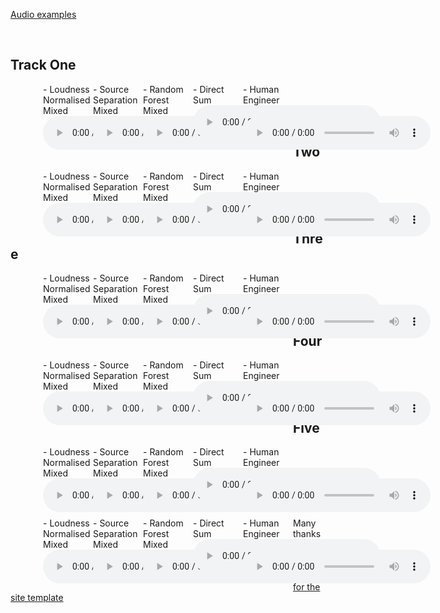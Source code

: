 [Audio examples](https://djmoffat.github.io/MachineLearningDrumGainMixing/) 


&nbsp;
## Track One
<div id="contentBox" style="margin:0px auto; width:400px">
<div id="column1" style="float:left; margin:0; width:20%;">
- Loudness Normalised Mixed <br />
<audio controls="controls">
<source src="media/1_039_phrase_disco_complex_slow_sticks_norm.wav" type="audio/wav" />
</audio>
</div>

<div id="column2" style="float:left; margin:0; width:20%;">
- Source Separation Mixed <br />
<audio controls="controls">
<source src="media/1_039_phrase_disco_complex_slow_sticks_bss.wav" type="audio/wav" />
</audio>
</div>

<div id="column3" style="float:left; margin:0; width:20%;">
- Random Forest Mixed <br />
<audio controls="controls">
<source src="media/1_039_phrase_disco_complex_slow_sticks_RF.wav" type="audio/wav" />
</audio>
</div>

<div id="column4" style="float:left; margin:0; width:20%;">
- Direct Sum <br />
<audio controls="controls">
<source src="media/1_039_phrase_disco_complex_slow_sticks_sum.wav" type="audio/wav" />
</audio>
</div>

<div id="column5" style="float:left; margin:0; width:20%;">
- Human Engineer Mixed <br />
<audio controls="controls">
<source src="media/1_039_phrase_disco_complex_slow_sticks_dry2.wav" type="audio/wav" />
</audio>
</div>
</div>

&nbsp;
## Track Two

<div id="contentBox" style="margin:0px auto; width:400px">
<div id="column1" style="float:left; margin:0; width:20%;">
- Loudness Normalised Mixed <br />
<audio controls="controls">
<source src="media/1_070_phrase_shuffle-blues_complex_medium_brushes_norm.wav" type="audio/wav" />
</audio>
</div>

<div id="column2" style="float:left; margin:0; width:20%;">
- Source Separation Mixed <br />
<audio controls="controls">
<source src="media/1_070_phrase_shuffle-blues_complex_medium_brushes_bss.wav" type="audio/wav" />
</audio>
</div>

<div id="column3" style="float:left; margin:0; width:20%;">
- Random Forest Mixed <br />
<audio controls="controls">
<source src="media/1_070_phrase_shuffle-blues_complex_medium_brushes_RF.wav" type="audio/wav" />
</audio>
</div>

<div id="column4" style="float:left; margin:0; width:20%;">
- Direct Sum <br />
<audio controls="controls">
<source src="media/1_070_phrase_shuffle-blues_complex_medium_brushes_sum.wav" type="audio/wav" />
</audio>
</div>

<div id="column5" style="float:left; margin:0; width:20%;">
- Human Engineer Mixed <br />
<audio controls="controls">
<source src="media/1_070_phrase_shuffle-blues_complex_medium_brushes_dry2.wav" type="audio/wav" />
</audio>
</div>
</div>


&nbsp;
## Track Three
<div id="contentBox" style="margin:0px auto; width:400px">
<div id="column1" style="float:left; margin:0; width:20%;">
- Loudness Normalised Mixed <br />
<audio controls="controls">
<source src="media/2_048_phrase_rock_complex_medium_sticks_norm.wav" type="audio/wav" />
</audio>
</div>

<div id="column1" style="float:left; margin:0; width:20%;">
- Source Separation Mixed <br />
<audio controls="controls">
<source src="media/2_048_phrase_rock_complex_medium_sticks_bss.wav" type="audio/wav" />
</audio>
</div>

<div id="column1" style="float:left; margin:0; width:20%;">
- Random Forest Mixed <br />
<audio controls="controls">
<source src="media/2_048_phrase_rock_complex_medium_sticks_RF.wav" type="audio/wav" />
</audio>
</div>

<div id="column1" style="float:left; margin:0; width:20%;">
- Direct Sum <br />
<audio controls="controls">
<source src="media/2_048_phrase_rock_complex_medium_sticks_sum.wav" type="audio/wav" />
</audio>
</div>

<div id="column1" style="float:left; margin:0; width:20%;">
- Human Engineer Mixed <br />
<audio controls="controls">
<source src="media/2_048_phrase_rock_complex_medium_sticks_dry2.wav" type="audio/wav" />
</audio>
</div>
</div>

&nbsp;
## Track Four
<div id="contentBox" style="margin:0px auto; width:400px">
<div id="column1" style="float:left; margin:0; width:20%;">
- Loudness Normalised Mixed <br />
<audio controls="controls">
<source src="media/2_071_phrase_shuffle-blues_simple_fast_sticks_norm.wav" type="audio/wav" />
</audio>
</div>

<div id="column1" style="float:left; margin:0; width:20%;">
- Source Separation Mixed <br />
<audio controls="controls">
<source src="media/2_071_phrase_shuffle-blues_simple_fast_sticks_bss.wav" type="audio/wav" />
</audio>
</div>

<div id="column1" style="float:left; margin:0; width:20%;">
- Random Forest Mixed <br />
<audio controls="controls">
<source src="media/2_071_phrase_shuffle-blues_simple_fast_sticks_RF.wav" type="audio/wav" />
</audio>
</div>

<div id="column1" style="float:left; margin:0; width:20%;">
- Direct Sum <br />
<audio controls="controls">
<source src="media/2_071_phrase_shuffle-blues_simple_fast_sticks_sum.wav" type="audio/wav" />
</audio>
</div>

<div id="column1" style="float:left; margin:0; width:20%;">
- Human Engineer Mixed <br />
<audio controls="controls">
<source src="media/2_071_phrase_shuffle-blues_simple_fast_sticks_dry2.wav" type="audio/wav" />
</audio>
</div>
</div>


&nbsp;
## Track Five
<div id="contentBox" style="margin:0px auto; width:400px">
<div id="column1" style="float:left; margin:0; width:20%;">
- Loudness Normalised Mixed <br />
<audio controls="controls">
<source src="media/3_060_phrase_disco_complex_fast_sticks_norm.wav" type="audio/wav" />
</audio>
</div>

<div id="column1" style="float:left; margin:0; width:20%;">
- Source Separation Mixed <br />
<audio controls="controls">
<source src="media/3_060_phrase_disco_complex_fast_sticks_bss.wav" type="audio/wav" />
</audio>
</div>

<div id="column1" style="float:left; margin:0; width:20%;">
- Random Forest Mixed <br />
<audio controls="controls">
<source src="media/3_060_phrase_disco_complex_fast_sticks_RF.wav" type="audio/wav" />
</audio>
</div>

<div id="column1" style="float:left; margin:0; width:20%;">
- Direct Sum <br />
<audio controls="controls">
<source src="media/3_060_phrase_disco_complex_fast_sticks_sum.wav" type="audio/wav" />
</audio>
</div>

<div id="column1" style="float:left; margin:0; width:20%;">
- Human Engineer Mixed <br />
<audio controls="controls">
<source src="media/3_060_phrase_disco_complex_fast_sticks_dry2.wav" type="audio/wav" />
</audio>
</div>
</div>


&nbsp;
## Track Six

<div id="contentBox" style="margin:0px auto; width:400px">
<div id="column1" style="float:left; margin:0; width:20%;">
- Loudness Normalised Mixed <br />
<audio controls="controls">
<source src="media/3_071_phrase_afro-samba_complex_medium_sticks_norm.wav" type="audio/wav" />
</audio>
</div>

<div id="column1" style="float:left; margin:0; width:20%;">
- Source Separation Mixed <br />
<audio controls="controls">
<source src="media/3_071_phrase_afro-samba_complex_medium_sticks_bss.wav" type="audio/wav" />
</audio>
</div>

<div id="column1" style="float:left; margin:0; width:20%;">
- Random Forest Mixed <br />
<audio controls="controls">
<source src="media/3_071_phrase_afro-samba_complex_medium_sticks_RF.wav" type="audio/wav" />
</audio>
</div>

<div id="column1" style="float:left; margin:0; width:20%;">
- Direct Sum <br />
<audio controls="controls">
<source src="media/3_071_phrase_afro-samba_complex_medium_sticks_sum.wav" type="audio/wav" />
</audio>
</div>

<div id="column1" style="float:left; margin:0; width:20%;">
- Human Engineer Mixed <br />
<audio controls="controls">
<source src="media/3_071_phrase_afro-samba_complex_medium_sticks_dry2.wav" type="audio/wav" />
</audio>
</div>
</div>

<!-- &nbsp;
### Citation
>@inproceedings{martinez2019modeling,<br />
>   title={Modeling of nonlinear audio effects with end-to-end deep neural networks},<br />
>   author={Mart\'{i}nez Ram\'{i}rez, Marco A. and Reiss, Joshua D.},<br />
>   booktitle={IEEE International Conference on Acoustics, Speech, and Signal Processing (ICASSP)},<br />
>   month = {May},<br />
>   year = {2019},<br />
>   location = {Brighton, UK}<br />
>}<br /> -->

Many thanks to <a href="https://m-marco.com">{{ "Marco Martínez" }} for the site template
